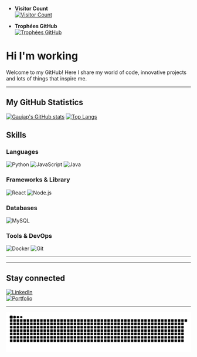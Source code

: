 - **Visitor Count**  
  [![Visitor Count](https://visitor-badge.laobi.icu/badge?page_id=Gaujap.Gaujap)](https://github.com/Gaujap/Gaujap)

- **Trophées GitHub**  
  [![Trophées GitHub](https://github-profile-trophy.vercel.app/?username=Gaujap&theme=onedark)](https://github.com/ryo-ma/github-profile-trophy)



# Hi I'm working

Welcome to my GitHub! Here I share my world of code, innovative projects and lots of things that inspire me.

---

## My GitHub Statistics

[![Gaujap's GitHub stats](https://github-readme-stats.vercel.app/api?username=Gaujap&show_icons=true&theme=radical)](https://github.com/anuraghazra/github-readme-stats) [![Top Langs](https://github-readme-stats.vercel.app/api/top-langs/?username=Gaujap&layout=compact&theme=radical)](https://github.com/anuraghazra/github-readme-stats)


## Skills

### Languages
![Python](https://img.shields.io/badge/Python-3776AB?style=for-the-badge&logo=python&logoColor=white)
![JavaScript](https://img.shields.io/badge/JavaScript-F7DF1E?style=for-the-badge&logo=javascript&logoColor=black)
![Java](https://img.shields.io/badge/Java-007396?style=for-the-badge&logo=java&logoColor=white)

### Frameworks & Library
![React](https://img.shields.io/badge/React-61DAFB?style=for-the-badge&logo=react&logoColor=black)
![Node.js](https://img.shields.io/badge/Node.js-339933?style=for-the-badge&logo=nodedotjs&logoColor=white)

### Databases
![MySQL](https://img.shields.io/badge/MySQL-4479A1?style=for-the-badge&logo=mysql&logoColor=white)

### Tools & DevOps
![Docker](https://img.shields.io/badge/Docker-2496ED?style=for-the-badge&logo=docker&logoColor=white)
![Git](https://img.shields.io/badge/Git-F05032?style=for-the-badge&logo=git&logoColor=white)

---

<!---

*## 3. Mes Trophées

[![Trophées GitHub](https://github-profile-trophy.vercel.app/?username=Gaujap&theme=onedark)](https://github.com/ryo-ma/github-profile-trophy)


---

## My Projects

- **Project A** : Une description rapide de ce projet innovant… [Voir le repo](#)
- **Project B** : Une autre aventure tech à découvrir… [Voir le repo](#)
- **Project C** : Encore une idée folle qui a pris forme… [Voir le repo](#)

--->
---

## Stay connected

[![LinkedIn](https://img.shields.io/badge/LinkedIn-Profile-blue?style=flat&logo=linkedin)](https://www.linkedin.com/in/gabriel-debarnot/)  
[![Portfolio](https://img.shields.io/badge/Portfolio-Visit-brightgreen?style=flat)](https://ilarrive.com)

---

![Snake GIF](https://github.com/Gaujap/Gaujap/blob/output/github-snake-dark.svg)
